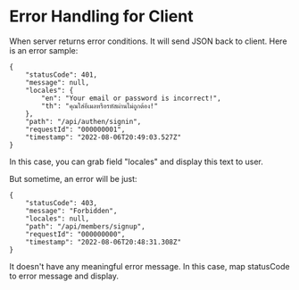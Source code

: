 Error Handling for Client
=========================

When server returns error conditions.  It will send JSON back to client.  Here is an error sample:

	{
		"statusCode": 401,
		"message": null,
		"locales": {
			"en": "Your email or password is incorrect!",
			"th": "คุณใส่อีเมลหรือรหัสผ่านไม่ถูกต้อง!"
		},
		"path": "/api/authen/signin",
		"requestId": "000000001",
		"timestamp": "2022-08-06T20:49:03.527Z"
	}

In this case, you can grab field "locales" and display this text to user.

But sometime, an error will be just:

	{
		"statusCode": 403,
		"message": "Forbidden",
		"locales": null,
		"path": "/api/members/signup",
		"requestId": "000000000",
		"timestamp": "2022-08-06T20:48:31.308Z"
	}

It doesn't have any meaningful error message.  In this case, map statusCode to error message and display.
